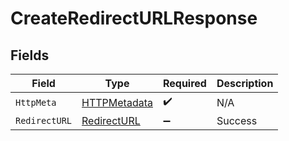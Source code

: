 # CreateRedirectURLResponse


## Fields

| Field                                                   | Type                                                    | Required                                                | Description                                             |
| ------------------------------------------------------- | ------------------------------------------------------- | ------------------------------------------------------- | ------------------------------------------------------- |
| `HttpMeta`                                              | [HTTPMetadata](../../Models/Components/HTTPMetadata.md) | :heavy_check_mark:                                      | N/A                                                     |
| `RedirectURL`                                           | [RedirectURL](../../Models/Components/RedirectURL.md)   | :heavy_minus_sign:                                      | Success                                                 |